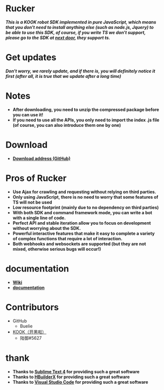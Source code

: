 # Rucker
***This is a KOOK robot SDK implemented in pure JavaScript, which means that you don't need to install anything else (such as node.js, Jquery) to be able to use this SDK, of course, if you write TS we don't support, please go to the SDK at [next door](https://github.com/fi6/kBotify), they support ts.***

# Get updates
***Don't worry, we rarely update, and if there is, you will definitely notice it first (after all, it is true that we update after a long time)***

# Notes
- **After downloading, you need to unzip the compressed package before you can use it!**
- **If you need to use all the APIs, you only need to import the index .js file (of course, you can also introduce them one by one)**

# Download
* **[Download address (GitHub)](https://github.com/Buelie/Rucker/tags)**

# Pros of Rucker

* **Use Ajax for crawling and requesting without relying on third parties.**
* **Only using JavaScript, there is no need to worry that some features of TS will not be used**
* **Low resource footprint (mainly due to no dependency on third parties)**
* **With both SDK and command framework mode, you can write a bot with a single line of code.**
* **Perfect API and stable iteration allow you to focus on development without worrying about the SDK.**
* **Powerful interactive features that make it easy to complete a variety of complex functions that require a lot of interaction.**
* **Both webhooks and websockets are supported (but they are not mixed, otherwise serious bugs will occur!)**

# documentation
* **[Wiki](https://github.com/Buelie/Rucker/wiki)**
* **[documentation](https://github.com/Buelie/Rucker/documentation)**

# Contributors

* GitHub
  * Buelie
* [KOOK（开黑啦）](./html/READNE.html)
  * 陆御#5627
  
# thank
* **Thanks to [Sublime Text 4](https://www.sublimetext.com/) for providing such a great software**
* **Thanks to [HBuilderX](https://dcloud.io/hbuilderx.html) for providing such a great software**
* **Thanks to [Visual Studio Code](https://code.visualstudio.com/) for providing such a great software**

